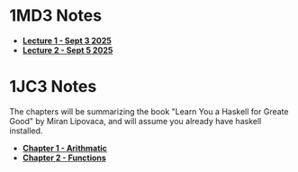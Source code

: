 # 1MD3 Notes

- [**Lecture 1 - Sept 3 2025**](1MD3%20lecture%20notes/lecture-1.md)
- [**Lecture 2 - Sept 5 2025**](1MD3%20lecture%20notes/lecture-2.md)

# 1JC3 Notes

The chapters will be summarizing the book "Learn You a Haskell for Greate Good" by Miran Lipovaca, and will assume you already have haskell installed.

- [**Chapter 1 - Arithmatic**](1JC3%20haskell%20notes/Chapter%201.md)
- [**Chapter 2 - Functions**](1JC3%20haskell%20notes/Chapter%202.md)